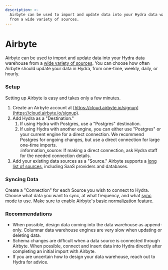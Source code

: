 ```yaml
---
description: >-
  Airbyte can be used to import and update data into your Hydra data warehouse
  from a wide variety of sources.
---
```


# Airbyte

Airbyte can be used to import and update data into your Hydra data warehouse from a [wide variety of sources](https://docs.airbyte.com/integrations/sources). You can choose how often Airbyte should update your data in Hydra, from one-time, weekly, daily, or hourly.

### Setup

Setting up Airbyte is easy and takes only a few minutes.

1. Create an Airbyte account at [https://cloud.airbyte.io/signup](https://cloud.airbyte.io/signup).
2. Add Hydra as a "Destination."
   1. If using Hydra with Postgres, use a "Postgres" destination.
   2. If using Hydra with another engine, you can either use "Postgres" or your current engine for a direct connection. We recommend Postgres for ongoing changes, but use a direct connection for large one-time imports.\
      :information\_source: If making a direct connection, ask Hydra staff for the needed connection details.
3. Add your existing data sources as a "Source." Airbyte supports a [long list of sources](https://docs.airbyte.com/integrations/sources), including SaaS providers and databases.

### Syncing Data

Create a "Connection" for each Source you wish to connect to Hydra. Choose what data you want to sync, at what frequency, and what [sync mode](https://docs.airbyte.com/understanding-airbyte/connections) to use. Make sure to enable Airbyte's [basic normalization feature](https://docs.airbyte.com/understanding-airbyte/basic-normalization).

### Recommendations

* When possible, design data coming into the data warehouse as append-only. Columnar data warehouse engines are very slow when updating or deleting data.
* Schema changes are difficult when a data source is connected through Airbyte. When possible, connect and insert data into Hydra directly after completing an initial import with Airbyte.
* If you are uncertain how to design your data warehouse, reach out to Hydra for advice.
